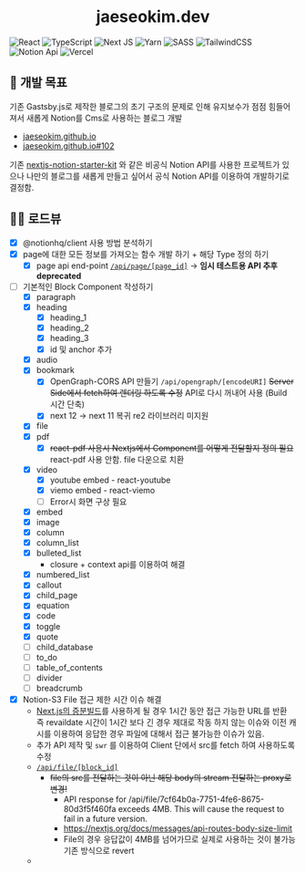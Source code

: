 <div align="center">
  <h1>jaeseokim.dev</h1>
</div>

![React](https://img.shields.io/badge/react-%2320232a.svg?style=for-the-badge&logo=react&logoColor=%2361DAFB) ![TypeScript](https://img.shields.io/badge/typescript-%23007ACC.svg?style=for-the-badge&logo=typescript&logoColor=white)
 ![Next JS](https://img.shields.io/badge/Next-black?style=for-the-badge&logo=next.js&logoColor=white) ![Yarn](https://img.shields.io/badge/yarn-%232C8EBB.svg?style=for-the-badge&logo=yarn&logoColor=white) ![SASS](https://img.shields.io/badge/SASS-hotpink.svg?style=for-the-badge&logo=SASS&logoColor=white) ![TailwindCSS](https://img.shields.io/badge/tailwindcss-%2338B2AC.svg?style=for-the-badge&logo=tailwind-css&logoColor=white) ![Notion Api](https://img.shields.io/badge/Notion%20Api-%23000000.svg?style=for-the-badge&logo=notion&logoColor=white) ![Vercel](https://img.shields.io/badge/vercel-%23000000.svg?style=for-the-badge&logo=vercel&logoColor=white)

## 🚩 개발 목표

기존 Gastsby.js로 제작한 블로그의 초기 구조의 문제로 인해 유지보수가 점점 힘들어져서 새롭게 Notion를 Cms로 사용하는 블로그 개발

- [jaeseokim.github.io](https://github.com/JaeSeoKim/jaeseokim.github.io)
- [jaeseokim.github.io#102](https://github.com/JaeSeoKim/jaeseokim.github.io/issues/102)

기존 [nextjs-notion-starter-kit](https://github.com/transitive-bullshit/nextjs-notion-starter-kit) 와 같은 비공식 Notion API를 사용한 프로젝트가 있으나 나만의 블로그를 새롭게 만들고 싶어서 공식 Notion API를 이용하여 개발하기로 결정함.

## 🚴‍♀️ 로드뷰

- [X] @notionhq/client 사용 방법 분석하기
- [x] page에 대한 모든 정보를 가져오는 함수 개발 하기 + 해당 Type 정의 하기
  - [x] page api end-point [`/api/page/[page_id]`](https://jaeseokim-dev.vercel.app/api/page/13cb8d2d3328425e815a1896267f5906) -> **임시 테스트용 API 추후 deprecated**
- [ ] 기본적인 Block Component 작성하기
  - [x] paragraph
  - [x] heading
    - [x] heading_1
    - [x] heading_2
    - [x] heading_3
    - [x] id 및 anchor 추가
  - [x] audio
  - [x] bookmark
    - [x] OpenGraph-CORS API 만들기 `/api/opengraph/[encodeURI]` ~~Server Side에서 fetch하여 렌더링 하도록 수정~~ API로 다시 꺼내어 사용 (Build 시간 단축)
    - [x] next 12 -> next 11 복귀 re2 라이브러리 미지원
  - [x] file
  - [x] pdf
    - [x] ~~react-pdf 사용시 Nextjs에서 Component를 어떻게 전달할지 정의 필요~~ react-pdf 사용 안함. file 다운으로 치환
  - [x] video
    - [x] youtube embed - react-youtube
    - [x] viemo embed - react-viemo
    - [ ] Error시 화면 구상 필요
  - [x] embed
  - [x] image
  - [x] column
  - [x] column_list
  - [x] bulleted_list
    - closure + context api를 이용하여 해결
  - [x] numbered_list
  - [x] callout
  - [x] child_page
  - [x] equation
  - [x] code
  - [x] toggle
  - [x] quote
  - [ ] child_database
  - [ ] to_do
  - [ ] table_of_contents
  - [ ] divider
  - [ ] breadcrumb
- [x] Notion-S3 File 접근 제한 시간 이슈 해결
  - [Next.js의 증분빌드](https://vercel.com/docs/concepts/next.js/incremental-static-regeneration)를 사용하게 될 경우 1시간 동안 접근 가능한 URL를 반환 즉 revaildate 시간이 1시간 보다 긴 경우 제대로 작동 하지 않는 이슈와 이전 캐시를 이용하여 응답한 경우 파일에 대해서 접근 불가능한 이슈가 있음.
  - 추가 API 제작 및 `swr` 를 이용하여 Client 단에서 src를 fetch 하여 사용하도록 수정
  - [`/api/file/[block_id]`](https://jaeseokim-dev.vercel.app/api/file/ac17cd1f-0332-47fc-ab96-636965b5d41d)
    - ~~file의 src를 전달하는 것이 아닌 해당 body의 stream 전달하는 proxy로 변경!~~
      - API response for /api/file/7cf64b0a-7751-4fe6-8675-80d3f5f460fa exceeds 4MB. This will cause the request to fail in a future version.
      - https://nextjs.org/docs/messages/api-routes-body-size-limit
      - File의 경우 응답값이 4MB를 넘어가므로 실제로 사용하는 것이 불가능 기존 방식으로 revert
  -
